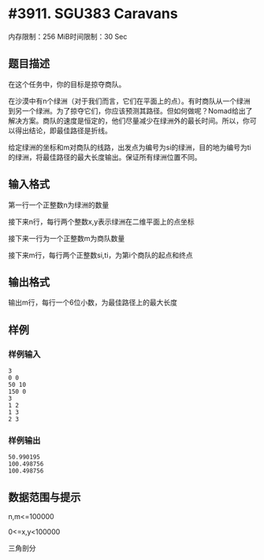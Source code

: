 # #3911. SGU383 Caravans

内存限制：256 MiB时间限制：30 Sec

## 题目描述

在这个任务中，你的目标是掠夺商队。

在沙漠中有n个绿洲（对于我们而言，它们在平面上的点）。有时商队从一个绿洲到另一个绿洲。为了掠夺它们，你应该预测其路径。但如何做呢？Nomad给出了解决方案。商队的速度是恒定的，他们尽量减少在绿洲外的最长时间。所以，你可以得出结论，即最佳路径是折线。

给定绿洲的坐标和m对商队的线路，出发点为编号为si的绿洲，目的地为编号为ti的绿洲，将最佳路径的最大长度输出。保证所有绿洲位置不同。

## 输入格式

第一行一个正整数n为绿洲的数量

接下来n行，每行两个整数x,y表示绿洲在二维平面上的点坐标

接下来一行为一个正整数m为商队数量

接下来m行，每行两个正整数si,ti，为第i个商队的起点和终点

## 输出格式

输出m行，每行一个6位小数，为最佳路径上的最大长度

## 样例

### 样例输入

    
    3
    0 0
    50 10
    150 0
    3
    1 2
    1 3
    2 3
    

### 样例输出

    
    50.990195
    100.498756
    100.498756
    

## 数据范围与提示

n,m<=100000

0<=x,y<100000

三角剖分
